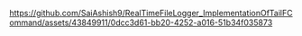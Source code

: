 

https://github.com/SaiAshish9/RealTimeFileLogger_ImplementationOfTailFCommand/assets/43849911/0dcc3d61-bb20-4252-a016-51b34f035873


